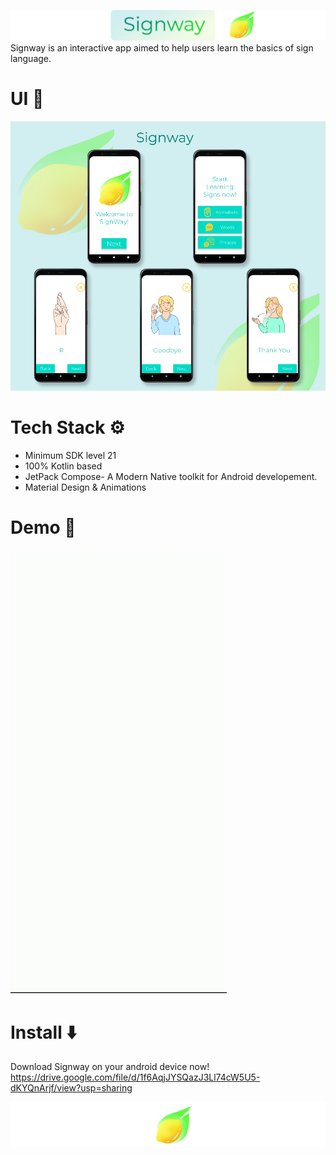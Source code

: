 ![](https://github.com/GDSC-AUM/Signway/blob/main/SignwayPreview/SignwayTitle.png)
Signway is an interactive app aimed to help users learn the basics of sign language.
# UI 🍋
![Ui preview](https://github.com/GDSC-AUM/Signway/blob/main/SignwayPreview/Signway%20ui%20git.png)
# Tech Stack ⚙️
- Minimum SDK level 21
- 100% Kotlin based
- JetPack Compose- A Modern Native toolkit for Android developement.
- Material Design & Animations


# Demo 📱
![App gif](https://github.com/GDSC-AUM/Signway/blob/main/SignwayPreview/Signway.gif)

# Install ⬇️
Download Signway on your android device now!
<https://drive.google.com/file/d/1f6AqjJYSQazJ3Ll74cW5U5-dKYQnArjf/view?usp=sharing>

![logo](https://github.com/GDSC-AUM/Signway/blob/main/SignwayPreview/logo_banner.png)
